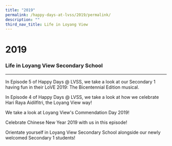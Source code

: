 ```yaml
---
title: "2019"
permalink: /happy-days-at-lvss/2019/permalink/
description: ""
third_nav_title: Life in Loyang View
---
```

2019
====

### Life in Loyang View Secondary School
------------------------------------



In Episode 5 of Happy Days @ LVSS, we take a look at our Secondary 1 having fun in their LoVE 2019: The Bicentennial Edition musical.

In Episode 4 of Happy Days @ LVSS, we take a look at how we celebrate Hari Raya Aidilfitri, the Loyang View way!

We take a look at Loyang View's Commendation Day 2019!

Celebrate Chinese New Year 2019 with us in this episode!

Orientate yourself in Loyang View Secondary School alongside our newly welcomed Secondary 1 students!